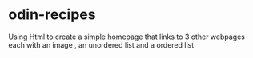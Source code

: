 # odin-recipes

Using Html to create a simple homepage that links to 3 other webpages each with an image , an unordered list and a ordered list